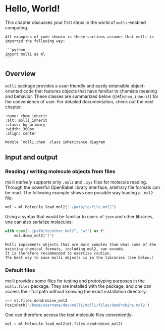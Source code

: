 # Hello, World!

This chapter discusses your first steps in the world of `molli`-enabled computing.

````{note}
All examples of code showin in these sections assumes that molli is imported the following way:

```python
import molli as ml
```
````

## Overview

`molli` package provides a user-friendly and easily extensible object-oriented code that features objects that have familiar to chemists meaning and behavior. These classes are summarized below ({ref}`chem_inherit`) for the convenience of user. For detailed documentation, check out the next chapter.

```{figure} ../imgs/chem_inheritance.png
:name: chem_inherit
:alt: molli_inherit
:class: bg-primary
:width: 300px
:align: center

Module `molli.chem` class inheritance diagram

```

## Input and output
### Reading / writing molecule objects from files

molli *natively* supports only `.mol2` and `.xyz` files for molecule reading. Through the powerful OpenBabel library interface, arbitrary file formats can be read. The following example shows one possible way loading a `.mol2` file:

```python
mol = ml.Molecule.load_mol2("./path/to/file.mol2")
```

Using a syntax that would be familiar to users of `json` and other libraries, one can also serialize molecules:

```python
with open("./path/to/other.mol2", "wt") as f:
    mol.dump_mol2("f")
```

```{important}
Molli implements objects that are more complex than what some of the existing chemical formats, including mol2, can encode.
It is therefore recommended to exercise caution.
The best way to save molli objects is in the libraries (see below.)
```

### Default files

molli provides some files for testing and prototyping purposes in the `molli.files` package.
They are installed with the package, and one can access their full path without knowing the exact installation directory:

```python
>>> ml.files.dendrobine_mol2
PosixPath('/home/username/dev/molli/molli/files/dendrobine.mol2')
```

One can therefore access the test molecule files conveniently:
```python
mol = ml.Molecule.load_mol2(ml.files.dendrobine_mol2)
```






